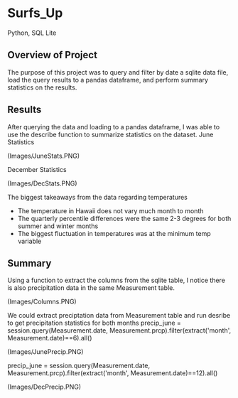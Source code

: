 # Surfs_Up
Python, SQL Lite

## Overview of Project
The purpose of this project was to query and filter by date a sqlite data file, load the query results to a pandas dataframe, and perform summary statistics on the results.


## Results
After querying the data and loading to a pandas dataframe, I was able to use the describe function to summarize statistics on the dataset.
June Statistics

(Images/JuneStats.PNG)


December Statistics

(Images/DecStats.PNG)

The biggest takeaways from the data regarding temperatures
* The temperature in Hawaii does not vary much month to month
* The quarterly percentile differences were the same 2-3 degrees for both summer and winter months
* The biggest fluctuation in temperatures was at the minimum temp variable

## Summary
Using a function to extract the columns from the sqlite table, I notice there is also precipitation data in the same Measurement table. 

(Images/Columns.PNG)

We could extract preciptation data from Measurement table and run desribe to get precipitation statistics for both months
precip_june = session.query(Measurement.date, Measurement.prcp).filter(extract('month', Measurement.date)==6).all()

(Images/JunePrecip.PNG)

precip_june = session.query(Measurement.date, Measurement.prcp).filter(extract('month', Measurement.date)==12).all()

(Images/DecPrecip.PNG)
